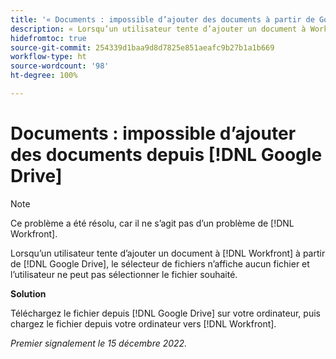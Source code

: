 ```yaml
---
title: '« Documents : impossible d’ajouter des documents à partir de Google Drive »'
description: « Lorsqu’un utilisateur tente d’ajouter un document à Workfront à partir de Google Drive, le sélecteur de fichiers n’affiche aucun fichier et l’utilisateur ne peut pas sélectionner le fichier souhaité. »
hidefromtoc: true
source-git-commit: 254339d1baa9d8d7825e851aeafc9b27b1a1b669
workflow-type: ht
source-wordcount: '98'
ht-degree: 100%

---
```



# Documents : impossible d’ajouter des documents depuis [!DNL Google Drive]

<!--On WF and WFP TOCs-->

>[!NOTE]
>
>Ce problème a été résolu, car il ne s’agit pas d’un problème de [!DNL Workfront].

Lorsqu’un utilisateur tente d’ajouter un document à [!DNL Workfront] à partir de [!DNL Google Drive], le sélecteur de fichiers n’affiche aucun fichier et l’utilisateur ne peut pas sélectionner le fichier souhaité.

**Solution**

Téléchargez le fichier depuis [!DNL Google Drive] sur votre ordinateur, puis chargez le fichier depuis votre ordinateur vers [!DNL Workfront].

_Premier signalement le 15 décembre 2022._

